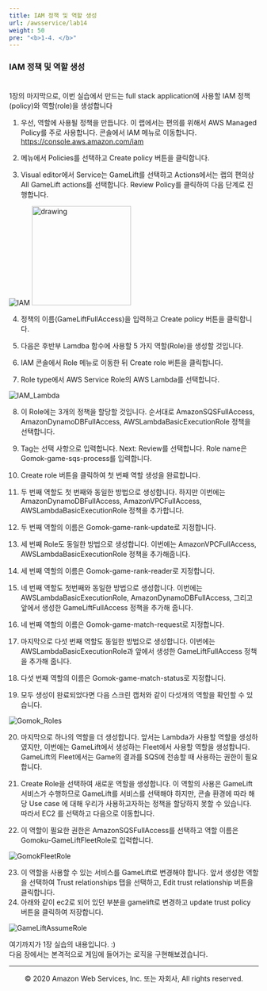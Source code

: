 ```yaml
---
title: IAM 정책 및 역할 생성
url: /awsservice/lab14
weight: 50
pre: "<b>1-4. </b>"
---
```


### IAM 정책 및 역할 생성 <br/><br/>

1장의 마지막으로, 이번 실습에서 만드는 full stack application에 사용할 IAM 정책(policy)와 역할(role)을 생성합니다

1. 우선, 역할에 사용될 정책을 만듭니다. 이 랩에서는 편의를 위해서 AWS Managed Policy를 주로 사용합니다. 콘솔에서 IAM 메뉴로 이동합니다.
https://console.aws.amazon.com/iam

2. 메뉴에서 Policies를 선택하고 Create policy 버튼을 클릭합니다.

3. Visual editor에서 Service는 GameLift를 선택하고 Actions에서는 랩의 편의상 All GameLift actions를 선택합니다. Review Policy를 클릭하여 다음 단계로 진행합니다.

![IAM](../../images/awsservice/lab14/IAM_GameLift.png)
<img src="./images/IAM_GameLift.png" alt="drawing" style="width:200px;"/>

4. 정책의 이름(GameLiftFullAccess)을 입력하고 Create policy 버튼을 클릭합니다.

5. 다음은 후반부 Lamdba 함수에 사용할 5 가지 역할(Role)을 생성할 것입니다.

6. IAM 콘솔에서 Role 메뉴로 이동한 뒤 Create role 버튼을 클릭합니다.

7. Role type에서 AWS Service Role의 AWS Lambda를 선택합니다.

![IAM_Lambda](../../images/awsservice/lab14/IAM_Lambda.png)

8. 이 Role에는 3개의 정책을 할당할 것입니다. 순서대로 AmazonSQSFullAccess, AmazonDynamoDBFullAccess, AWSLambdaBasicExecutionRole 정책을 선택합니다.

9. Tag는 선택 사항으로 입력합니다. Next: Review를 선택합니다. Role name은 Gomok-game-sqs-process를 입력합니다.

10. Create role 버튼을 클릭하여 첫 번째 역할 생성을 완료합니다.

11. 두 번째 역할도 첫 번째와 동일한 방법으로 생성합니다. 하지만 이번에는 AmazonDynamoDBFullAccess, AmazonVPCFullAccess, AWSLambdaBasicExecutionRole 정책을 추가합니다.

12. 두 번째 역할의 이름은 Gomok-game-rank-update로 지정합니다.

13. 세 번째 Role도 동일한 방법으로 생성합니다. 이번에는 AmazonVPCFullAccess, AWSLambdaBasicExecutionRole 정책을 추가해줍니다.

14. 세 번째 역할의 이름은 Gomok-game-rank-reader로 지정합니다.

15. 네 번째 역할도 첫번째와 동일한 방법으로 생성합니다. 이번에는 AWSLambdaBasicExecutionRole, AmazonDynamoDBFullAccess, 그리고 앞에서 생성한 GameLiftFullAccess 정책을 추가해 줍니다.

16. 네 번째 역할의 이름은 Gomok-game-match-request로 지정합니다.
17. 마지막으로 다섯 번째 역할도 동일한 방법으로 생성합니다. 이번에는 AWSLambdaBasicExecutionRole과 앞에서 생성한 GameLiftFullAccess 정책을 추가해 줍니다.
18. 다섯 번째 역할의 이름은 Gomok-game-match-status로 지정합니다.
19. 모두 생성이 완료되었다면 다음 스크린 캡처와 같이 다섯개의 역할을 확인할 수 있습니다.

![Gomok_Roles](../../images/awsservice/lab14/Gomok_roles.png)

20. 마지막으로 하나의 역할을 더 생성합니다. 앞서는 Lambda가 사용할 역할을 생성하였지만, 이번에는 GameLift에서 생성하는 Fleet에서 사용할 역할을 생성합니다. GameLift의 Fleet에서는 Game의 결과를 SQS에 전송할 때 사용하는 권한이 필요합니다.

21. Create Role을 선택하여 새로운 역할을 생성합니다. 이 역할의 사용은 GameLift 서비스가 수행하므로 GameLift를 서비스를 선택해야 하지만, 콘솔 환경에 따라 해당 Use case 에 대해 우리가 사용하고자하는 정책을 할당하지 못할 수 있습니다. 따라서 EC2 를 선택하고 다음으로 이동합니다.

22. 이 역할이 필요한 권한은 AmazonSQSFullAccess를 선택하고 역할 이름은 Gomoku-GameLiftFleetRole로 입력합니다.

![GomokFleetRole](../../images/awsservice/lab14/GomokFleetRole.png)

23. 이 역할을 사용할 수 있는 서비스를 GameLift로 변경해야 합니다. 앞서 생성한 역할을 선택하여 Trust relationships 탭을 선택하고, Edit trust relationship 버튼을 클릭합니다.
24. 아래와 같이 ec2로 되어 있던 부분을 gamelift로 변경하고 update trust policy 버튼을 클릭하여 저장합니다.

![GameLiftAssumeRole](../../images/awsservice/lab14/GameLiftAssumeRole.png)

여기까지가 1장 실습의 내용입니다. :)    
다음 장에서는 본격적으로 게임에 들어가는 로직을 구현해보겠습니다.

---
<p align="center">
© 2020 Amazon Web Services, Inc. 또는 자회사, All rights reserved.
</p>
